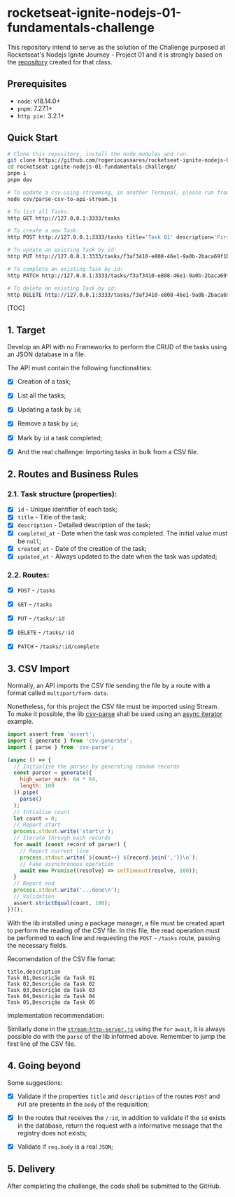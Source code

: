 # rocketseat-ignite-nodejs-01-fundamentals-challenge

This repository intend to serve as the solution of the Challenge purposed at Rocketseat's Nodejs Ignite Journey - Project 01 and it is strongly based on the [repository](https://github.com/rogeriocassares/rocketseat-ignite-nodejs-01-fundamentals) created for that class.

## Prerequisites

- `node`: v18.14.0+
- `pnpm`: 7.27.1+
- `http pie:` 3.2.1+

## Quick Start

```bash
# Clone this repository, install the node_modules and run:
git clone https://github.com/rogeriocassares/rocketseat-ignite-nodejs-01-fundamentals-challenge.git
cd rocketseat-ignite-nodejs-01-fundamentals-challenge/
pnpm i
pnpm dev

# To update a csv using streaming, in another Terminal, please run from the top directory of the project:
node csv/parse-csv-to-api-stream.js

# To list all Tasks:
http GET http://127.0.0.1:3333/tasks

# To create a new Task:
http POST http://127.0.0.1:3333/tasks title='Task 01' description='First task of the day.'

# To update an existing Task by id:
http PUT http://127.0.0.1:3333/tasks/f3af3410-e808-46e1-9a0b-2baca69f1b96 title='Task 01' description='First task of the week!'

# To complete an existing Task by id:
http PATCH http://127.0.0.1:3333/tasks/f3af3410-e808-46e1-9a0b-2baca69f1b96/complete

# To delete an existing Task by id:
http DELETE http://127.0.0.1:3333/tasks/f3af3410-e808-46e1-9a0b-2baca69f1b96
```



[TOC]



## 1. Target

Develop an API with no Frameworks to perform the CRUD of the tasks using an JSON database in a file.

The API must contain the following functionalities:

- [x] Creation of a task;
- [x] List all the tasks;
- [x] Updating a task by `id`;
- [x] Remove a task by `id`;
- [x] Mark by `id` a task completed;
- [x] And the real challenge: Importing tasks in bulk from a CSV file.



## 2. Routes and Business Rules

### 2.1. Task structure (properties):

- [x] `id` - Unique identifier of each task;
- [x] `title` - Title of the task;
- [x] `description` - Detailed description of the task;
- [x] `completed_at` - Date when the task was completed. The initial value must be `null`;
- [x] `created_at` - Date of the creation of the task;
- [x] `updated_at` - Always updated to the date when the task was updated;

### 2.2. Routes:

- [x] `POST` - `/tasks`
- [x] `GET` - `/tasks`
- [x] `PUT` - `/tasks/:id`
- [x] `DELETE` - `/tasks/:id`
- [x] `PATCH` - `/tasks/:id/complete`



## 3. CSV Import

Normally, an API imports the CSV file sending the file by a route with a format called `multipart/form-data`.

Nonetheless,  for this project the CSV file must be imported using Stream. To make it possible, the lib [csv-parse](https://csv.js.org/) shall be used using an [async iterator](https://csv.js.org/parse/api/async_iterator/) example.

```js
import assert from 'assert';
import { generate } from 'csv-generate';
import { parse } from 'csv-parse';

(async () => {
  // Initialise the parser by generating random records
  const parser = generate({
    high_water_mark: 64 * 64,
    length: 100
  }).pipe(
    parse()
  );
  // Intialise count
  let count = 0;
  // Report start
  process.stdout.write('start\n');
  // Iterate through each records
  for await (const record of parser) {
    // Report current line
    process.stdout.write(`${count++} ${record.join(',')}\n`);
    // Fake asynchronous operation
    await new Promise((resolve) => setTimeout(resolve, 100));
  }
  // Report end
  process.stdout.write('...done\n');
  // Validation
  assert.strictEqual(count, 100);
})();
```

With the lib installed using a package manager, a file must be created apart to perform the reading of the CSV file. In this file, the read operation must be performed to each line and requesting the `POST` - `/tasks` route, passing the necessary fields.

Recomendation of the CSV file fomat:

```text
title,description
Task 01,Descrição da Task 01
Task 02,Descrição da Task 02
Task 03,Descrição da Task 03
Task 04,Descrição da Task 04
Task 05,Descrição da Task 05
```

Implementation recommendation:

Similarly done in the [`stream-http-server.js`](https://github.com/rogeriocassares/rocketseat-ignite-nodejs-01-fundamentals/blob/main/streams/stream-http-server.js) using the `for` `await`, it is always possible do with the `parse` of the lib informed above. Remember to jump the first line of the CSV file.



## 4. Going beyond

Some suggestions:

- [x] Validate if the properties `title` and `description` of the routes `POST` and `PUT` are presents in the `body` of the requisition;

- [x] In the routes that receives the `/:id`, in addition to validate if the `id` exists in the database, return the request with a informative message that the registry does not exists;

- [x] Validate if `req.body` is a real `JSON`;




## 5. Delivery

After completing the challenge, the code shall be submitted to the GitHub.





























